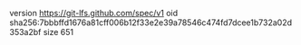 version https://git-lfs.github.com/spec/v1
oid sha256:7bbbffd1676a81cff006b12f33e2e39a78546c474fd7dcee1b732a02d353a2bf
size 651

